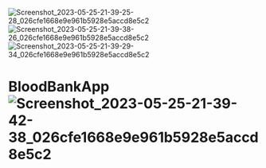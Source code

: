 ![Screenshot_2023-05-25-21-39-25-28_026cfe1668e9e961b5928e5accd8e5c2](https://github.com/AMANDHAKAR191/BloodBankApp/assets/95014269/6b5c692e-69f6-4915-95e5-d5bd6a1c40d2)
![Screenshot_2023-05-25-21-39-38-26_026cfe1668e9e961b5928e5accd8e5c2](https://github.com/AMANDHAKAR191/BloodBankApp/assets/95014269/4520e5eb-7390-45ff-be0e-0f1e1349bd9f)
![Screenshot_2023-05-25-21-39-29-34_026cfe1668e9e961b5928e5accd8e5c2](https://github.com/AMANDHAKAR191/BloodBankApp/assets/95014269/f2833be0-1ac0-456b-a8d3-590f892bad99)
# BloodBankApp![Screenshot_2023-05-25-21-39-42-38_026cfe1668e9e961b5928e5accd8e5c2](https://github.com/AMANDHAKAR191/BloodBankApp/assets/95014269/289b697b-07ea-45dd-aa2c-2aa1158aab61)
